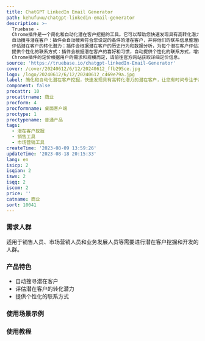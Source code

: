 ```yaml
---
title: ChatGPT LinkedIn Email Generator
path: kehufuwu/chatgpt-linkedin-email-generator
description: >-
  Truebase -
  Chrome插件是一个简化和自动化潜在客户挖掘的工具。它可以帮助您快速发现具有高转化潜力的潜在客户，以便您有更多时间专注于赢得更多交易。该插件具有以下功能和优势：1.
  自动搜寻潜在客户：插件会自动搜索符合您设定的条件的潜在客户，并将他们的联系信息整理成清单。2.
  评估潜在客户的转化潜力：插件会根据潜在客户的历史行为和数据分析，为每个潜在客户评估其转化潜力，帮助您优先处理具有更高转化潜力的潜在客户。3.
  提供个性化的联系方式：插件会根据潜在客户的喜好和习惯，自动提供个性化的联系方式，增加联系的成功率。Truebase -
  Chrome插件的定价根据用户的需求和规模而定，请前往官方网站获取详细定价信息。
source: 'https://truebase.io/chatgpt-linkedIn-Email-Generator'
cover: /cover/20240612/6/12/20240612_ffb295ce.jpg
logo: /logo/20240612/6/12/20240612_c469e79a.jpg
label: 简化和自动化潜在客户挖掘，快速发现具有高转化潜力的潜在客户，让您有时间专注于赢得更多交易。
component: false
procattr: 10
procattrname: 商业
procform: 4
procformname: 桌面客户端
proctype: 1
proctypename: 普通产品
tags:
  - 潜在客户挖掘
  - 销售工具
  - 市场营销工具
createTime: '2023-08-09 13:59:26'
updateTime: '2023-08-18 20:15:33'
lang: en
isicp: 2
isqian: 2
iswx: 2
isqq: 2
iscom: 2
price: ''
catname: 商业
sort: 10041
---
```




### 需求人群
适用于销售人员、市场营销人员和业务发展人员等需要进行潜在客户挖掘和开发的人群。

### 产品特色
- 自动搜寻潜在客户
- 评估潜在客户的转化潜力
- 提供个性化的联系方式

### 使用场景示例


### 使用教程


  

